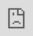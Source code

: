 ```yaml
---
obsidianUIMode: preview
cssClasses: cards, iframe-100
---
```


<div style="display: block; position: absolute; left: 0; top: 0; width: 100%; height: 100%; --aspect-ratio:9/16; padding-bottom: calc(var(--aspect-ratio) * 100%);"><iframe src="https://www.iodraw.com/diagram/" allow="fullscreen" style="position: absolute; top: 0px; left: 0px; border:none; height: 100%; width: 100%;"></iframe></div>